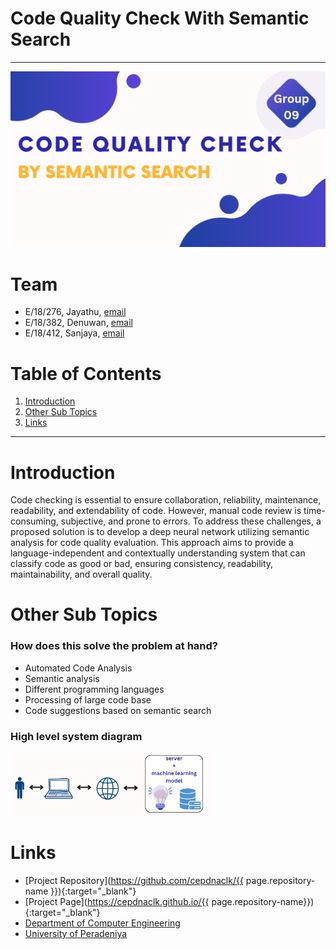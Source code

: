[comment]: # "This is the standard layout for the project, but you can clean this and use your own template"

# Code Quality Check With Semantic Search

---

![Sample Image](./images/1.png)


# Team
-  E/18/276, Jayathu, [email](mailto:e18276@eng.pdn.ac.lk)
-  E/18/382, Denuwan, [email](mailto:e18382@eng.pdn.ac.lk)
-  E/18/412, Sanjaya, [email](mailto:e18412@eng.pdn.ac.lk)

# Table of Contents
1. [Introduction](#introduction)
2. [Other Sub Topics](#other-sub-topics)
3. [Links](#links)

---

# Introduction

 Code checking is essential to ensure collaboration, reliability, maintenance, readability, and extendability of code. However, manual code review is time-consuming, subjective, and prone to errors. To address these challenges, a proposed solution is to develop a deep neural network utilizing semantic analysis for code quality evaluation. This approach aims to provide a language-independent and contextually understanding system that can classify code as good or bad, ensuring consistency, readability, maintainability, and overall quality.

# Other Sub Topics

### How does this solve the problem at hand?

- Automated Code Analysis
- Semantic analysis
- Different programming languages
- Processing of large code base
- Code suggestions based on semantic search

### High level system diagram
<div class="figure container">
<img class="mx-auto d-block" src="./images/highlevel.png" alt="Sample Image" width="320"/>
<p class="caption text-center"></p>
</div>


# Links

- [Project Repository](https://github.com/cepdnaclk/{{ page.repository-name }}){:target="_blank"}
- [Project Page](https://cepdnaclk.github.io/{{ page.repository-name}}){:target="_blank"}
- [Department of Computer Engineering](http://www.ce.pdn.ac.lk/)
- [University of Peradeniya](https://eng.pdn.ac.lk/)


[//]: # (Please refer this to learn more about Markdown syntax)
[//]: # (https://github.com/adam-p/markdown-here/wiki/Markdown-Cheatsheet)
